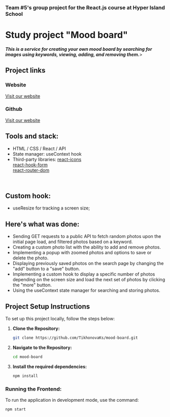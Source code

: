 ### Team #5's group project for the React.js course at Hyper Island School

# Study project "Mood board"

***This is a service for creating your own mood board by searching for images using keywords, viewing, adding, and removing them.***>

## Project links
### Website
[Visit our website]()
<br />

### Github
[Visit our website](https://github.com/TikhonovaKs/mood-board)
<br />

## Tools and stack: 
* HTML / CSS / React / API
* State manager: useContext hook
* Third-party libraries: 
[react-icons](https://react-icons.github.io/react-icons/)   
[react-hook-form](https://www.npmjs.com/package/react-hook-form)  
[react-router-dom](https://reactrouter.com/en/main)
<br />

## Custom hook:
* useResize for tracking a screen size;

## Here's what was done:
* Sending GET requests to a public API to fetch random photos upon the initial page load, and filtered photos based on a keyword.
* Creating a custom photo list with the ability to add and remove photos.
* Implementing a popup with zoomed photos and options to save or delete the photo.
* Displaying previously saved photos on the search page by changing the "add" button to a "save" button.
* Implementing a custom hook to display a specific number of photos depending on the screen size and load the next set of photos by clicking the "more" button.
* Using the useContext state manager for searching and storing photos.


## Project Setup Instructions
To set up this project locally, follow the steps below:

1. **Clone the Repository:**

    ```bash
    git clone https://github.com/TikhonovaKs/mood-board.git
    ```

2. **Navigate to the Repository:**

    ```bash
    cd mood-board
    ```

3. **Install the required dependencies:**

    ```bash
    npm install
    ```

### Running the Frontend:
To run the application in development mode, use the command:

```bash
npm start
```

